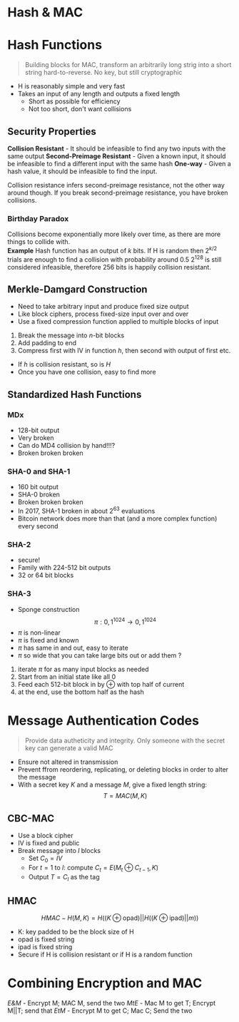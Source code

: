 # Hash & MAC
# Hash Functions
> Building blocks for MAC, transform an arbitrarily long strig into a short string hard-to-reverse. No key, but still cryptographic

- H is reasonably simple and very fast
- Takes an input of any length and outputs a fixed length
	- Short as possible for efficiency
	- Not too short, don't want collisions
## Security Properties
**Collision Resistant** - It should be infeasible to find any two inputs with the same output
**Second-Preimage Resistant** - Given a known input, it should be infeasible to find a different input with the same hash
**One-way** - Given a hash value, it should be infeasible to find the input.

Collision resistance infers second-preimage resistance, not the other way around though. If you break second-preimage resistance, you have broken collisions.

### Birthday Paradox
Collisions become exponentially more likely over time, as there are more things to collide with.  
**Example**
Hash function has an output of $k$  bits. If H is random then $2^{k/2}$ trials are enough to find a collision with probability around 0.5
$2^{128}$ is still considered infeasible, therefore 256 bits is happily collision resistant. 
## Merkle-Damgard Construction
- Need to take arbitrary input and produce fixed size output
- Like block ciphers, process fixed-size input over and over
- Use a fixed compression function applied to multiple blocks of input

1. Break the message into $n$-bit blocks
2. Add padding to end
3. Compress first with IV in function $h$, then second with output of first etc.
- If $h$ is collision resistant, so is $H$
- Once you have one collision, easy to find more
## Standardized Hash Functions
### MDx
- 128-bit output
- Very broken
- Can do MD4 collision by hand!!!?
- Broken broken broken
### SHA-0 and SHA-1
- 160 bit output
- SHA-0 broken
- Broken broken broken
- In 2017, SHA-1 broken in about $2^{63}$ evaluations
- Bitcoin network does more than that (and a more complex function) every second
### SHA-2
- secure!
- Family with 224-512 bit outputs
- 32 or 64 bit blocks
### SHA-3
- Sponge construction
$$
\pi : {0, 1}^{1024}\rightarrow {0,1}^{1024}
$$
- $\pi$ is non-linear
- $\pi$ is fixed and known
- $\pi$ has same in and out, easy to iterate
- $\pi$ so wide that you can take large bits out or add them ?
1. iterate $\pi$ for as many input blocks as needed
2. Start from an initial state like all 0
3. Feed each 512-bit block in by $\oplus$ with top half of current
4. at the end, use the bottom half as the hash



# Message Authentication Codes

> Provide data autheticity and integrity. Only someone with the secret key can generate a valid MAC
- Ensure not altered in transmission
- Prevent ffrom reordering, replicating, or deleting blocks in order to alter the message
- With a secret key $K$ and a message $M$, give a fixed length string:
$$
T = MAC(M, K)
$$

## CBC-MAC
- Use a block cipher
- IV is fixed and public
- Break message into $l$ blocks
	- Set $C_{0}=IV$
	- For $t=1$ to $l$: compute $C_{t}=E(M_{t}\oplus C_{t-1}, K)$
	- Output $T = C_l$ as the tag
## HMAC
$$
HMAC-H(M, K) = H((K\oplus \text{opad}) || H((K\oplus \text{ipad})||m))
$$
- K: key padded to be the block size of H
- opad is fixed string
- ipad is fixed string
- Secure if H is collision resistant or if H is a random function
# Combining Encryption and MAC

*E&M* - Encrypt M; MAC M, send the two
*MtE* - Mac M to get T; Encrypt M||T; send that
*EtM* - Encrypt M to get C; Mac C; Send the two

